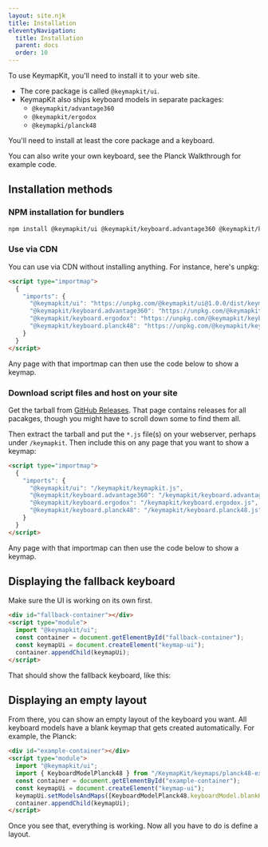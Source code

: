 ```yaml
---
layout: site.njk
title: Installation
eleventyNavigation:
  title: Installation
  parent: docs
  order: 10
---
```


To use KeymapKit, you'll need to install it to your web site.

- The core package is called `@keymapkit/ui`.
- KeymapKit also ships keyboard models in separate packages:
  - `@keymapkit/advantage360`
  - `@keymapkit/ergodox`
  - `@keymapki/planck48`

You'll need to install at least the core package and a keyboard.

You can also write your own keyboard, see the Planck Walkthrough for example code.

## Installation methods

### NPM installation for bundlers

```sh
npm install @keymapkit/ui @keymapkit/keyboard.advantage360 @keymapkit/keyboard.ergodox @keymapkit/keyboard.planck48
```

### Use via CDN

You can use via CDN without installing anything.
For instance, here's unpkg:

```html
<script type="importmap">
  {
    "imports": {
      "@keymapkit/ui": "https://unpkg.com/@keymapkit/ui@1.0.0/dist/keymapkit.js",
      "@keymapkit/keyboard.advantage360": "https://unpkg.com/@keymapkit/keyboard.advantage360@1.0.0/dist/keyboard.ergodox.js",
      "@keymapkit/keyboard.ergodox": "https://unpkg.com/@keymapkit/keyboard.ergodox@1.0.0/dist/keyboard.ergodox.js",
      "@keymapkit/keyboard.planck48": "https://unpkg.com/@keymapkit/keyboard.planck48@1.0.0/dist/keyboard.planck48.js"
    }
  }
</script>
```

Any page with that importmap can then use the code below to show a keymap.

### Download script files and host on your site

Get the tarball from [GitHub Releases](https://github.com/mrled/KeymapKit/releases).
That page contains releases for all pacakges,
though you might have to scroll down some to find them all.

Then extract the tarball and put the `*.js` file(s) on your webserver,
perhaps under `/keymapkit`.
Then include this on any page that you want to show a keymap:

```html
<script type="importmap">
  {
    "imports": {
      "@keymapkit/ui": "/keymapkit/keymapkit.js",
      "@keymapkit/keyboard.advantage360": "/keymapkit/keyboard.advantage360.js",
      "@keymapkit/keyboard.ergodox": "/keymapkit/keyboard.ergodox.js",
      "@keymapkit/keyboard.planck48": "/keymapkit/keyboard.planck48.js"
    }
  }
</script>
```

Any page with that importmap can then use the code below to show a keymap.

## Displaying the fallback keyboard

Make sure the UI is working on its own first.

```html
<div id="fallback-container"></div>
<script type="module">
  import "@keymapkit/ui";
  const container = document.getElementById("fallback-container");
  const keymapUi = document.createElement("keymap-ui");
  container.appendChild(keymapUi);
</script>
```

That should show the fallback keyboard, like this:

<div id="fallback-container"></div>
<script type="module">
  import "@keymapkit/ui";
  const container = document.getElementById("fallback-container");
  const keymapUi = document.createElement("keymap-ui");
  container.appendChild(keymapUi);
</script>

## Displaying an empty layout

From there, you can show an empty layout of the keyboard you want.
All keyboard models have a blank keymap that gets created automatically.
For example, the Planck:

```html
<div id="example-container"></div>
<script type="module">
  import "@keymapkit/ui";
  import { KeyboardModelPlanck48 } from "/KeymapKit/keymaps/planck48-example-layout.js";
  const container = document.getElementById("example-container");
  const keymapUi = document.createElement("keymap-ui");
  keymapUi.setModelsAndMaps([KeyboardModelPlanck48.keyboardModel.blankKeymap]);
  container.appendChild(keymapUi);
</script>
```

<div id="example-container"></div>
<script type="module">
  import "@keymapkit/ui";
  import { KeyboardModelPlanck48 } from "@keymapkit/keyboard.planck48";
  const container = document.getElementById("example-container");
  const keymapUi = document.createElement("keymap-ui");
  keymapUi.setModelsAndMaps([KeyboardModelPlanck48.blankKeymap]);
  container.appendChild(keymapUi);
</script>

Once you see that, everything is working.
Now all you have to do is define a layout.
